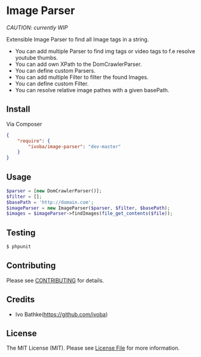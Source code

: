 # Image Parser

*CAUTION: currently WIP*

Extensible Image Parser to find all Image tags in a string.

- You can add multiple Parser to find img tags or video tags to f.e resolve youtube thumbs.
- You can add own XPath to the DomCrawlerParser.
- You can define custom Parsers.
- You can add multiple Filter to filter the found Images.
- You can define custom Filter.
- You can resolve relative image pathes with a given basePath.

## Install

Via Composer

``` json
{
    "require": {
        "ivoba/image-parser": "dev-master"
    }
}
```


## Usage

``` php
$parser = [new DomCrawlerParser()];
$filter = [];
$basePath = 'http://domain.com';
$imageParser = new ImageParser($parser, $filter, $basePath);
$images = $imageParser->findImages(file_get_contents($file));

```


## Testing

``` bash
$ phpunit
```


## Contributing

Please see [CONTRIBUTING](https://github.com/ivoba/image-parser/blob/master/CONTRIBUTING.md) for details.


## Credits

- Ivo Bathke(https://github.com/ivoba)


## License

The MIT License (MIT). Please see [License File](https://github.com/ivoba/image-parser/blob/master/LICENSE) for more information.
